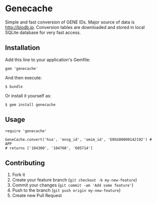 # Genecache

Simple and fast conversion of GENE IDs. Major source of data is http://biodb.jp. Conversion tables are downloaded and stored in local SQLite database for very fast access.

## Installation

Add this line to your application's Gemfile:

    gem 'genecache'

And then execute:

    $ bundle

Or install it yourself as:

    $ gem install genecache

## Usage

    require 'genecache'

    GeneCache.convert('hsa', 'ensg_id', 'omim_id', 'ENSG00000142192') # APP 
    # returns ['104300', '104760', '605714']

## Contributing

1. Fork it
2. Create your feature branch (`git checkout -b my-new-feature`)
3. Commit your changes (`git commit -am 'Add some feature'`)
4. Push to the branch (`git push origin my-new-feature`)
5. Create new Pull Request
